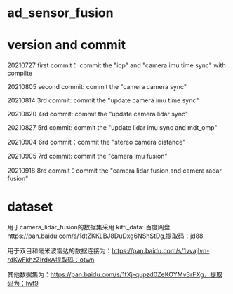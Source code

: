 # ad_sensor_fusion

# version and commit
20210727 first commit： commit the "icp" and "camera imu time sync" with compilte  

20210805 second commit: commit the "camera camera sync"  

20210814 3rd commit: commit the "update camera imu time sync"  

20210820 4rd commit: commit the "update camera lidar sync"

20210827 5rd commit: commit the "update lidar imu sync and mdt_omp"

20210904 6rd commit：commit the "stereo camera distance"

20210905 7rd commit: commit the "camera imu fusion"

20210918 8rd commit：commit the "camera lidar fusion and camera radar fusion"

# dataset
用于camera_lidar_fusion的数据集采用 kitti_data: 百度网盘https://pan.baidu.com/s/1dtZKKLBJ8DuDxg6NShStDg,提取码：jd88

用于双目和毫米波雷达的数据连接为：https://pan.baidu.com/s/1vvajIvn-rdKwFkhzZIrdxA提取码：otwn

其他数据集为：https://pan.baidu.com/s/1fXj-qupzd0ZeKOYMv3rFXg，提取码为：lwf9
